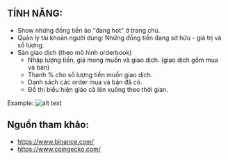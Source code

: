 ## TÍNH NĂNG:
- Show những đồng tiền ảo "đang hot" ở trang chủ.
- Quản lý tài khoản người dùng: Những đồng tiền đang sở hữu - giá trị và số lượng.
- Sàn giao dịch (theo mô hình orderbook)
  + Nhập lượng tiền, giá mong muốn và giao dịch. (giao dịch gồm mua và bán)
  + Thanh % cho số lượng tiền muốn giao dịch.
  + Danh sách các order mua và bán đã có.
  + Đồ thị biểu hiện giáo cả lên xuống theo thời gian.

Example: 
![alt text](https://media.discordapp.net/attachments/684439044817551448/954054183101816852/Screen_Shot_2022-03-17_at_23.30.23.png?width=1011&height=701)

## Nguồn tham khảo:
- https://www.binance.com/
- https://www.coingecko.com/